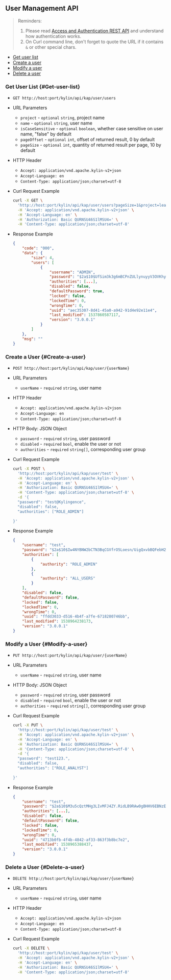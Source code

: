 ## User Management API

> Reminders:
>
> 1. Please read [Access and Authentication REST API](authentication.en.md) and understand how authentication works.
> 2. On Curl command line, don't forget to quote the URL if it contains `&` or other special chars.



* [Get user list](#Get-user-list)
* [Create a user](#Create-a-user)
* [Modify a user](#Modify-a-user)
* [Delete a user](#Delete-a-user)



### Get User List {#Get-user-list}
 
- `GET http://host:port/kylin/api/kap/user/users`


- URL Parameters
  - `project` - `optional` `string`, project name
  - `name` - `optional` `string`, user name
  - `isCaseSensitive` - `optional` `boolean`, whether case sensitive on user name, "false" by default
  - `pageOffset` - `optional` `int`, offset of returned result, 0 by default
  - `pageSize` - `optional` `int`, quantity of returned result per page, 10 by default


- HTTP Header
  - `Accept: application/vnd.apache.kylin-v2+json`
  - `Accept-Language: en`
  - `Content-Type: application/json;charset=utf-8`


- Curl Request Example

  ```sh
  curl -X GET \
    'http://host:port/kylin/api/kap/user/users?pageSize=1&project=learn_kylin' \
    -H 'Accept: application/vnd.apache.kylin-v2+json' \
    -H 'Accept-Language: en' \
    -H 'Authorization: Basic QURNSU46S1lMSU4=' \
    -H 'Content-Type: application/json;charset=utf-8'
  ```


- Response Example

  ```JSON
  {
      "code": "000",
      "data": {
          "size": 4,
          "users": [
              {
                  "username": "ADMIN",
                  "password": "$2a$10$UfSim3k3g6mBCPnZULlynuyyV3OVKhy174iOBoNVplZXZJlb2TPRu",
                  "authorities": [...],
                  "disabled": false,
                  "defaultPassword": true,
                  "locked": false,
                  "lockedTime": 0,
                  "wrongTime": 0,
                  "uuid": "aec35307-8d41-45a0-a942-91d4e92e11e4",
                  "last_modified": 1537860587117,
                  "version": "3.0.0.1"
              }
          ]
      },
      "msg": ""
  }
  ```



### Create a User {#Create-a-user}

- `POST http://host:port/kylin/api/kap/user/{userName}`


- URL Parameters
  - `userName` - `required` `string`, user name


- HTTP Header
  - `Accept: application/vnd.apache.kylin-v2+json`
  - `Accept-Language: en`
  - `Content-Type: application/json;charset=utf-8`


- HTTP Body: JSON Object
  - `password` - `required` `string`, user password
  - `disabled` - `required` `bool`, enable the user or not
  - `authorities` - `required` `string[]`, corresponding user group


- Curl Request Example

  ```sh
  curl -X POST \
    'http://host:port/kylin/api/kap/user/test' \
    -H 'Accept: application/vnd.apache.kylin-v2+json' \
    -H 'Accept-Language: en' \
    -H 'Authorization: Basic QURNSU46S1lMSU4=' \
    -H 'Content-Type: application/json;charset=utf-8' \
    -d '{
    "password": "test@Kylingence",
    "disabled": false, 
    "authorities": ["ROLE_ADMIN"]
    
  }'
  ```


- Response Example

  ```JSON
  {
      "username": "test",
      "password": "$2a$10$Iw4NYBNW2bCTN3BqCGVfrO5Loesn/UigQxvbBQFebH2fEkFE2gcHy",
      "authorities": [
          {
              "authority": "ROLE_ADMIN"
          },
          {
              "authority": "ALL_USERS"
          }
      ],
      "disabled": false,
      "defaultPassword": false,
      "locked": false,
      "lockedTime": 0,
      "wrongTime": 0,
      "uuid": "ffdd3033-d516-4b4f-a7fe-6718280746bb",
      "last_modified": 1538964238173,
      "version": "3.0.0.1"
  }
  ```



### Modify a User {#Modify-a-user}

- `PUT http://host:port/kylin/api/kap/user/{userName}`


- URL Parameters
  - `userName` - `required` `string`, user name


- HTTP Body: JSON Object
  - `password` - `required` `string`, user password
  - `disabled` - `required` `bool`, enable the user or not
  - `authorities` - `required` `string[]`, corresponding user group


- Curl Request Example

  ```sh
  curl -X PUT \
    'http://host:port/kylin/api/kap/user/test' \
    -H 'Accept: application/vnd.apache.kylin-v2+json' \
    -H 'Accept-Language: en' \
    -H 'Authorization: Basic QURNSU46S1lMSU4=' \
    -H 'Content-Type: application/json;charset=utf-8' \
    -d '{
    "password": "test123.",
    "disabled": false, 
    "authorities": ["ROLE_ANALYST"]
    
  }'
  ```


- Response Example

  ```JSON
  {
      "username": "test",
      "password": "$2a$10$M3u5cQztMHg3LIvMFJ4ZY.RidLB9RAw0gBHHV6EBNzEvxMk6Pf69u",
      "authorities": [...],
      "disabled": false,
      "defaultPassword": false,
      "locked": false,
      "lockedTime": 0,
      "wrongTime": 0,
      "uuid": "4713b0fb-4f4b-4842-af33-863f3b8bc7e2",
      "last_modified": 1538965388437,
      "version": "3.0.0.1"
  }
  ```



### Delete a User {#Delete-a-user}

- `DELETE http://host:port/kylin/api/kap/user/{userName}`


- URL Parameters
  - `userName` - `required` `string`, user name


- HTTP Header
  - `Accept: application/vnd.apache.kylin-v2+json`
  - `Accept-Language: en`
  - `Content-Type: application/json;charset=utf-8`


- Curl Request Example

  ```sh
  curl -X DELETE \
    'http://host:port/kylin/api/kap/user/test' \
    -H 'Accept: application/vnd.apache.kylin-v2+json' \
    -H 'Accept-Language: en' \
    -H 'Authorization: Basic QURNSU46S1lMSU4=' \
    -H 'Content-Type: application/json;charset=utf-8'
  ```
